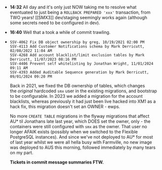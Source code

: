 - **14:32** All day and it's only just NOW taking me to resolve what eventuated to just being a `ROLLBACK PREPARED 'xxx'` transaction, from TWO years! [[SMX3]] dev/staging seemingly works again (although some secrets need to be configured in dev).
- **16:40** Well that a took a while of commit trawling.
- ```
  SSV-4062 Fix DB object ownership by greg, 10/19/2021 02:00 PM
  SSV-4113 Add Customer Notifications schema by Mark Derricutt, 02/08/2022 11:04 AM
  SSV-4268 Add account blacklist/limit exclusion tables by Mark Derricutt, 11/07/2023 08:16 PM
  SSV-4406 Prevent self whitelisting by Jonathan Wright, 11/01/2024 09:11 AM
  SSV-4393 Added Auditable Sequence generation by Mark Derricutt, 09/01/2024 09:20 PM
  ```
  
  Back in 2021, we fixed the DB ownership of tables, which changes the *original* hardcoded `smx` user in the existing migrations, and bootstrap to be configurable.
  In 2023 we added a migration for the account blacklists, whereas previously it had just been live hacked into XM1 as a hack fix, this migration doesn't set an OWNER - ewps.
  
  No more `CREATE TABLE` migrations in the flyway migrations that affect AU* til Jonathans late last year, which DOES set the owner, only - the containers were still configured with `smx` as the owner. That user no longer AFAIK exists (possibly when we switched to the Flexible PostgreSQL instances). And since we've not deployed to AU* for most of last year whilst we were all hella busy with Farmville, no new image was deployed to AUS this morning, followed immediately by many tears on my part.
  
  **Tickets in commit message summaries FTW.**